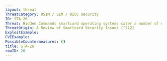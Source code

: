 ```yaml
---
layout: threat
ThreatCategory: USIM / SIM / UICC security
ID: STA-26
Threat: Hidden Commands smartcard operating systems cater a number of commands that can be abused to retrieve data from or modify data within the smartcard. These commands can remain active from an initialization phase or execution of a previous application.
ThreatOrigin: A Review of Smartcard Security Issues [^212]
ExploitExample:
CVEExample:
PossibleCountermeasures: {}
title: STA-26
rawID: 26
---
```

